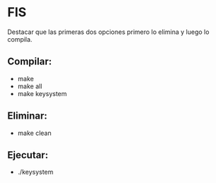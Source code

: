 # FIS

Destacar que las primeras dos opciones primero lo elimina y luego lo compila.
## Compilar:
- make
- make all
- make keysystem

## Eliminar:
- make clean

## Ejecutar:
- ./keysystem
